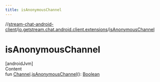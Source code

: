 ```yaml
---
title: isAnonymousChannel
---
```

//[stream-chat-android-client](../../index.md)/[io.getstream.chat.android.client.extensions](index.md)/[isAnonymousChannel](isAnonymousChannel.md)



# isAnonymousChannel  
[androidJvm]  
Content  
fun [Channel](../io.getstream.chat.android.client.models/Channel/index.md).[isAnonymousChannel](isAnonymousChannel.md)(): [Boolean](https://kotlinlang.org/api/latest/jvm/stdlib/kotlin/-boolean/index.html)  



